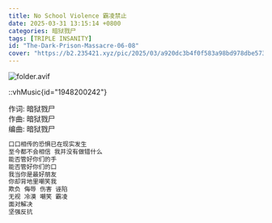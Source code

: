 ```yaml
---
title: No School Violence 霸凌禁止
date: 2025-03-31 13:15:14 +0800
categories: 暗狱戮尸
tags: [TRIPLE INSANITY]
id: "The-Dark-Prison-Massacre-06-08"
cover: "https://b2.235421.xyz/pic/2025/03/a920dc3b4f0f583a98bd978dbe5737fb.avif"
---
```


![folder.avif](https://b2.235421.xyz/pic/2025/03/a920dc3b4f0f583a98bd978dbe5737fb.avif)

::vhMusic{id="1948200242"}

作词: 暗狱戮尸  
作曲: 暗狱戮尸  
编曲: 暗狱戮尸  

```txt
口口相传的恐惧已在现实发生
至今都不会相信 我并没有做错什么
能否管好你们的手
能否管好你们的口
我当你是最好朋友
你却背地里嘲笑我
欺负 侮辱 伤害 诬陷
无视 冷漠 嘲笑 霸凌
面对解决
坚强反抗
```
